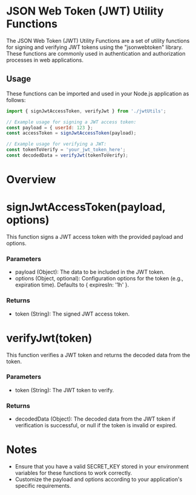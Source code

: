 # JSON Web Token (JWT) Utility Functions

The JSON Web Token (JWT) Utility Functions are a set of utility functions for signing and verifying JWT tokens using the "jsonwebtoken" library. These functions are commonly used in authentication and authorization processes in web applications.

## Usage

These functions can be imported and used in your Node.js application as follows:

```javascript
import { signJwtAccessToken, verifyJwt } from './jwtUtils';

// Example usage for signing a JWT access token:
const payload = { userId: 123 };
const accessToken = signJwtAccessToken(payload);

// Example usage for verifying a JWT:
const tokenToVerify = 'your_jwt_token_here';
const decodedData = verifyJwt(tokenToVerify);

```

# Overview

# signJwtAccessToken(payload, options)
This function signs a JWT access token with the provided payload and options.

### Parameters
- payload (Object): The data to be included in the JWT token.
- options (Object, optional): Configuration options for the token (e.g., expiration time). Defaults to { expiresIn: '1h' }.
### Returns
- token (String): The signed JWT access token.
 
# verifyJwt(token)
This function verifies a JWT token and returns the decoded data from the token.


### Parameters
- token (String): The JWT token to verify.

### Returns
- decodedData (Object): The decoded data from the JWT token if verification is successful, or null if the token is invalid or expired.
# Notes
- Ensure that you have a valid SECRET_KEY stored in your environment variables for these functions to work correctly.
- Customize the payload and options according to your application's specific requirements.